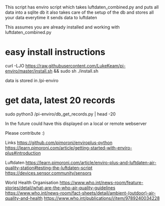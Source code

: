 This script has enviro script which takes luftdaten_combined.py and puts all data into a sqlite db it also takes care of the setup of the db and stores all your data everytime it sends data to luftdaten

This assumes you are already installed and working with luftdaten_combined.py

# easy install instructions 
curl -LJO https://raw.githubusercontent.com/LukeKeam/pi-enviro/master/install.sh && sudo sh ./install.sh

data is stored in /pi-enviro

# get data, latest 20 records
sudo python3 /pi-enviro/db_get_records.py | head -20


In the future could have this displayed on a local or remote webserver

Please contribute :)

Links
https://github.com/pimoroni/enviroplus-python
https://learn.pimoroni.com/article/getting-started-with-enviro-plus#introduction

Luftdaten
https://learn.pimoroni.com/article/enviro-plus-and-luftdaten-air-quality-station#testing-the-luftdaten-script
https://devices.sensor.community/sensors

World Health Organisation
https://www.who.int/news-room/feature-stories/detail/what-are-the-who-air-quality-guidelines
https://www.who.int/news-room/fact-sheets/detail/ambient-(outdoor)-air-quality-and-health
https://www.who.int/publications/i/item/9789240034228